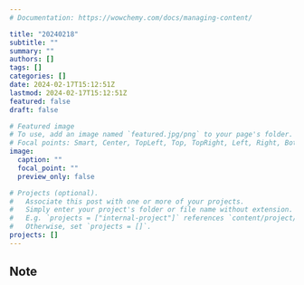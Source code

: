 ```yaml
---
# Documentation: https://wowchemy.com/docs/managing-content/

title: "20240218"
subtitle: ""
summary: ""
authors: []
tags: []
categories: []
date: 2024-02-17T15:12:51Z
lastmod: 2024-02-17T15:12:51Z
featured: false
draft: false

# Featured image
# To use, add an image named `featured.jpg/png` to your page's folder.
# Focal points: Smart, Center, TopLeft, Top, TopRight, Left, Right, BottomLeft, Bottom, BottomRight.
image:
  caption: ""
  focal_point: ""
  preview_only: false

# Projects (optional).
#   Associate this post with one or more of your projects.
#   Simply enter your project's folder or file name without extension.
#   E.g. `projects = ["internal-project"]` references `content/project/deep-learning/index.md`.
#   Otherwise, set `projects = []`.
projects: []
---
```


## Note

